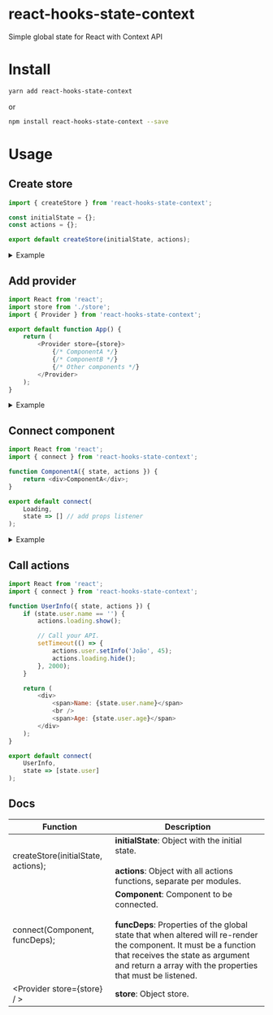 # react-hooks-state-context

Simple global state for React with Context API

# Install

```bash
yarn add react-hooks-state-context
```

or

```bash
npm install react-hooks-state-context --save
```

# Usage

## Create store

```js
import { createStore } from 'react-hooks-state-context';

const initialState = {};
const actions = {};

export default createStore(initialState, actions);
```

<details>
<summary>Example</summary>

```js
import { createStore } from 'react-hooks-state-context';

const initialState = {
    user: {
        name: '',
        age: 0
    },
    loading: {
        opened: false,
        message: ''
    }
};

const actions = {
    user: {
        setName: (getState, setState, name) => {
            setState({
                user: {
                    name
                }
            });
        },
        setInfo: (getState, setState, name, age) => {
            setState({
                user: {
                    name,
                    age
                }
            });
        }
    },
    loading: {
        show: (getState, setState) => {
            setState({
                loading: {
                    opened: true
                }
            });
        },
        hide: (getState, setState) => {
            setState({
                loading: {
                    opened: false
                }
            });
        }
    }
};

export default createStore(initialState, actions);
```

</details>

## Add provider

```js
import React from 'react';
import store from './store';
import { Provider } from 'react-hooks-state-context';

export default function App() {
    return (
        <Provider store={store}>
            {/* ComponentA */}
            {/* ComponentB */}
            {/* Other components */}
        </Provider>
    );
}
```

<details>
<summary>Example</summary>

```js
import React from 'react';
import Loading from './Loading';
import UserInfo from './UserInfo';
import store from './store';
import { Provider } from 'react-hooks-state-context';

export default function App() {
    return (
        <Provider store={store}>
            <Loading />
            <UserInfo />
            {/* Other components */}
        </Provider>
    );
}
```

</details>

## Connect component

```js
import React from 'react';
import { connect } from 'react-hooks-state-context';

function ComponentA({ state, actions }) {
    return <div>ComponentA</div>;
}

export default connect(
    Loading,
    state => [] // add props listener
);
```

<details>
<summary>Example</summary>

```js
import React from 'react';
import { connect } from 'react-hooks-state-context';

function Loading({ state }) {
    if (state.loading.opened) {
        return <div>Loading...</div>;
    } else {
        return null;
    }
}

export default connect(
    Loading,
    state => [state.loading]
);
```

</details>

## Call actions

```js
import React from 'react';
import { connect } from 'react-hooks-state-context';

function UserInfo({ state, actions }) {
    if (state.user.name == '') {
        actions.loading.show();

        // Call your API.
        setTimeout(() => {
            actions.user.setInfo('João', 45);
            actions.loading.hide();
        }, 2000);
    }

    return (
        <div>
            <span>Name: {state.user.name}</span>
            <br />
            <span>Age: {state.user.age}</span>
        </div>
    );
}

export default connect(
    UserInfo,
    state => [state.user]
);
```

## Docs

| Function                            | Description                                                                                                                                                                                                                                                             |
| ----------------------------------- | ----------------------------------------------------------------------------------------------------------------------------------------------------------------------------------------------------------------------------------------------------------------------- |
| createStore(initialState, actions); | **initialState**: Object with the initial state. <br><br> **actions**: Object with all actions functions, separate per modules.                                                                                                                                         |
| connect(Component, funcDeps);       | **Component**: Component to be connected. <br><br> **funcDeps**: Properties of the global state that when altered will re-render the component. It must be a function that receives the state as argument and return a array with the properties that must be listened. |
| &lt;Provider store={store} / &gt;   | **store**: Object store.                                                                                                                                                                                                                                                |
